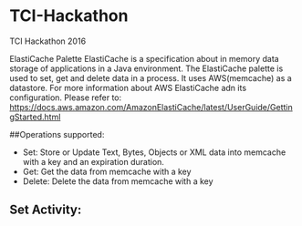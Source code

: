 # TCI-Hackathon
TCI Hackathon 2016


ElastiCache Palette
ElastiCache is a specification about in memory data storage of applications in a Java environment. The ElastiCache palette is used to set, get and delete data in a process. It uses AWS(memcache) as a datastore.
For more information about AWS ElastiCache adn its configuration. Please refer to:
https://docs.aws.amazon.com/AmazonElastiCache/latest/UserGuide/GettingStarted.html

##Operations supported:

 * Set: Store or Update Text, Bytes, Objects or XML data into memcache with a key and an expiration duration.
 * Get: Get the data from memcache with a key
 * Delete: Delete the data from memcache with a key
 

## Set Activity:


